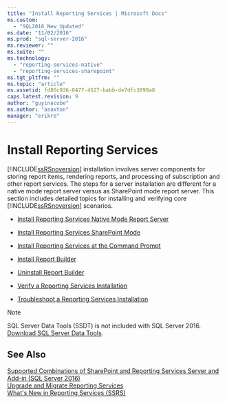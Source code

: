 ```yaml
---
title: "Install Reporting Services | Microsoft Docs"
ms.custom: 
  - "SQL2016_New_Updated"
ms.date: "11/02/2016"
ms.prod: "sql-server-2016"
ms.reviewer: ""
ms.suite: ""
ms.technology: 
  - "reporting-services-native"
  - "reporting-services-sharepoint"
ms.tgt_pltfrm: ""
ms.topic: "article"
ms.assetid: fd86c936-0477-4527-babb-de7dfc3090a8
caps.latest.revision: 9
author: "guyinacube"
ms.author: "asaxton"
manager: "erikre"
---
```

# Install Reporting Services
  [!INCLUDE[ssRSnoversion](../../includes/ssrsnoversion-md.md)] installation involves server components for storing report items, rendering reports, and processing of subscription and other report services.  The steps for a server installation are different for a native mode report server versus as SharePoint mode report server. This section includes detailed topics for installing and verifying core [!INCLUDE[ssRSnoversion](../../includes/ssrsnoversion-md.md)] scenarios.  
  
-   [Install Reporting Services Native Mode Report Server](http://msdn.microsoft.com/en-us/8f25e6dc-b753-400e-9e9a-50f4f35bf6c4)  
  
-   [Install Reporting Services SharePoint Mode](../../reporting-services/install-windows/install-reporting-services-sharepoint-mode.md)  
  
-   [Install Reporting Services at the Command Prompt](../../reporting-services/install-windows/install-reporting-services-at-the-command-prompt.md)  
  
-   [Install Report Builder](../../reporting-services/install-windows/install-report-builder.md)  
  
-   [Uninstall Report Builder](../../reporting-services/install-windows/uninstall-report-builder.md)  
  
-   [Verify a Reporting Services Installation](../../reporting-services/install-windows/verify-a-reporting-services-installation.md)  
  
-   [Troubleshoot a Reporting Services Installation](../../reporting-services/install-windows/troubleshoot-a-reporting-services-installation.md)  

> [!NOTE]
> SQL Server Data Tools (SSDT) is not included with SQL Server 2016. [Download SQL Server Data Tools](http://go.microsoft.com/fwlink/?LinkID=616714).
  
## See Also  
 [Supported Combinations of SharePoint and Reporting Services Server and Add-in &#40;SQL Server 2016&#41;](../../reporting-services/install-windows/supported-combinations-of-sharepoint-and-reporting-services-server.md)   
 [Upgrade and Migrate Reporting Services](../../reporting-services/install-windows/upgrade-and-migrate-reporting-services.md)  
  [What's New in Reporting Services &#40;SSRS&#41;](http://msdn.microsoft.com/en-us/bc909063-6b84-4b3a-80d2-e93fc04b4b9d)   
  
  
